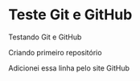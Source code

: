 # Teste Git e GitHub
 Testando Git e GitHub

 Criando primeiro repositório
 
 Adicionei essa linha pelo site GitHub
